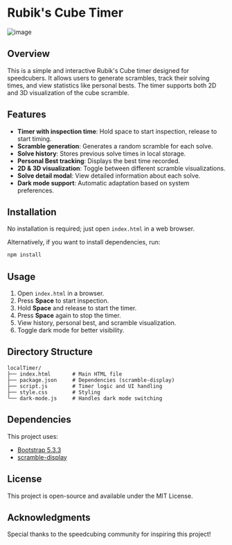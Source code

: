 # Rubik's Cube Timer
![image](https://github.com/user-attachments/assets/3d18ed01-8e49-4421-9aa0-127b50bd4521)

## Overview
This is a simple and interactive Rubik's Cube timer designed for speedcubers. It allows users to generate scrambles, track their solving times, and view statistics like personal bests. The timer supports both 2D and 3D visualization of the cube scramble.

## Features
- **Timer with inspection time**: Hold space to start inspection, release to start timing.
- **Scramble generation**: Generates a random scramble for each solve.
- **Solve history**: Stores previous solve times in local storage.
- **Personal Best tracking**: Displays the best time recorded.
- **2D & 3D visualization**: Toggle between different scramble visualizations.
- **Solve detail modal**: View detailed information about each solve.
- **Dark mode support**: Automatic adaptation based on system preferences.

## Installation
No installation is required; just open `index.html` in a web browser.

Alternatively, if you want to install dependencies, run:
```sh
npm install
```

## Usage
1. Open `index.html` in a browser.
2. Press **Space** to start inspection.
3. Hold **Space** and release to start the timer.
4. Press **Space** again to stop the timer.
5. View history, personal best, and scramble visualization.
6. Toggle dark mode for better visibility.

## Directory Structure
```
localTimer/
├── index.html       # Main HTML file
├── package.json     # Dependencies (scramble-display)
├── script.js        # Timer logic and UI handling
├── style.css        # Styling
└── dark-mode.js     # Handles dark mode switching
```

## Dependencies
This project uses:
- [Bootstrap 5.3.3](https://getbootstrap.com/)
- [scramble-display](https://github.com/cubing/scramble-display)

## License
This project is open-source and available under the MIT License.

## Acknowledgments
Special thanks to the speedcubing community for inspiring this project!
